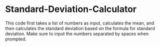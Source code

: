 # Standard-Deviation-Calculator
This code first takes a list of numbers as input, calculates the mean, and then calculates the standard deviation based on the formula for standard deviation. Make sure to input the numbers separated by spaces when prompted.
